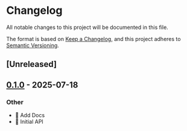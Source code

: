 # Changelog

All notable changes to this project will be documented in this file.

The format is based on [Keep a Changelog](https://keepachangelog.com/en/1.0.0/),
and this project adheres to [Semantic Versioning](https://semver.org/spec/v2.0.0.html).

## [Unreleased]

## [0.1.0](https://github.com/KitsuneDev/rainmeter-rs/releases/tag/v0.1.0) - 2025-07-18

### Other

- 📝 Add Docs
- 🎉 Initial API
